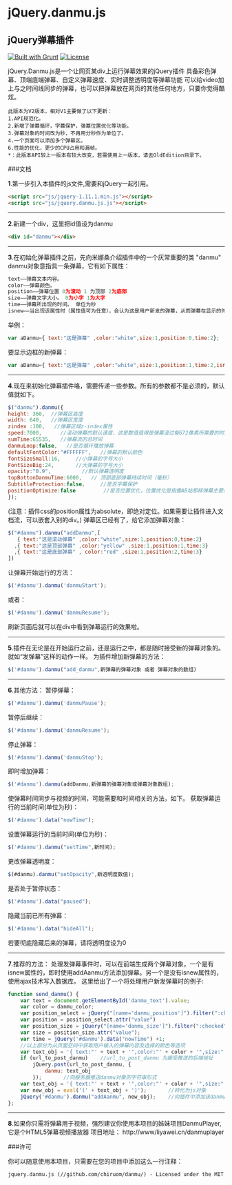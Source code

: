 # jQuery.danmu.js
## jQuery弹幕插件
[![Built with Grunt](https://cdn.gruntjs.com/builtwith.png)](http://gruntjs.com/)     [![License](http://img.shields.io/badge/license-MIT-brightgreen.svg)](http://opensource.org/licenses/MIT)

jQuery.Danmu.js是一个让网页某div上运行弹幕效果的jQuery插件
具备彩色弹幕、顶端底端弹幕、自定义弹幕速度、实时调整透明度等弹幕功能
可以给video加上与之时间线同步的弹幕，也可以把弹幕放在网页的其他任何地方，只要你觉得酷炫。
```
此版本为V2版本，相对V1主要做了以下更新：
1.API规范化。
2.新增了弹幕循环，字幕保护，弹幕位置优化等功能。
3.弹幕对象的时间改为秒，不再用分秒作为单位了。
4.一个页面可以添加多个弹幕区。
6.性能的优化，更少的CPU占用和漏帧。
*：此版本API较上一版本有较大改变，若需使用上一版本，请去OldEdition目录下。
```
###文档

**1**.第一步引入本插件的js文件,需要和jQuery一起引用。
```html
<script src="js/jquery-1.11.1.min.js"></script>
<script src="js/jquery.danmu.js.js"></script>
```
_ _ _
**2**.新建一个div，这里把id值设为danmu
```html
<div id="danmu"></div>
```

_ _ _
**3**.在初始化弹幕插件之前，先向米娜桑介绍插件中的一个灰常重要的类 "danmu"
danmu对象意指具一条弹幕，它有如下属性：
```javascript
text——弹幕文本内容。
color——弹幕颜色。
position——弹幕位置 0为滚动 1 为顶部 2为底部
size——弹幕文字大小。 0为小字 1为大字
time——弹幕所出现的时间。 单位为秒
isnew——当出现该属性时（属性值可为任意），会认为这是用户新发的弹幕，从而弹幕在显示的时候会有边框。
```
举例：
```javascript
var aDanmu={ text:"这是弹幕" ,color:"white",size:1,position:0,time:2};
```
要显示边框的新弹幕：
```javascript
var aDanmu={ text:"这是弹幕" ,color:"white",size:1,position:1,time:2,isnew:1};
```
_ _ _
**4**.现在来初始化弹幕插件咯，需要传递一些参数。所有的参数都不是必须的，默认值就如下。
```javascript
$("danmu").danmu({
height: 360,  //弹幕区高度
width: 640,   //弹幕区宽度
zindex :100,   //弹幕区域z-index属性
speed:7000,      //滚动弹幕的默认速度，这是数值值得是弹幕滚过每672像素所需要的时间（毫秒）
sumTime:65535,   //弹幕流的总时间
danmuLoop:false,   //是否循环播放弹幕
defaultFontColor:"#FFFFFF",   //弹幕的默认颜色
fontSizeSmall:16,     //小弹幕的字号大小
FontSizeBig:24,       //大弹幕的字号大小
opacity:"0.9",			//默认弹幕透明度
topBottonDanmuTime:6000,   // 顶部底部弹幕持续时间（毫秒）
SubtitleProtection:false,     //是否字幕保护
positionOptimize:false         //是否位置优化，位置优化是指像AB站那样弹幕主要漂浮于区域上半部分
});
```
(注意：插件css的position属性为absolute，即绝对定位。如果需要让插件进入文档流，可以嵌套入别的div。)
弹幕区已经有了，给它添加弹幕对象：
```javascript
$("#danmu").danmu("addDanmu",[
   { text:"这是滚动弹幕" ,color:"white",size:1,position:0,time:2}
  ,{ text:"这是顶部弹幕" ,color:"yellow" ,size:1,position:1,time:3}
  ,{ text:"这是底部弹幕" , color:"red" ,size:1,position:2,time:3}
])
 ```
让弹幕开始运行的方法：
```javascript
$('#danmu').danmu('danmuStart');
```
或者：
```javascript
$('#danmu').danmu('danmuResume');
```
刷新页面后就可以在div中看到弹幕运行的效果啦。
_ _ _
**5**.插件在无论是在开始运行之前，还是运行之中，都是随时接受新的弹幕对象的。就如“发弹幕”这样的动作一样。
为插件增加新弹幕的方法：
```javascript
$('#danmu').danmu("add_danmu",新弹幕的弹幕对象 或者 弹幕对象的数组)
```
_ _ _
**6**.其他方法：
暂停弹幕：
```javascript
$('#danmu').danmu('danmuPause');
```
暂停后继续：
```javascript
$('#danmu').danmu('danmuResume');
```
停止弹幕：
```javascript
$('#danmu').danmu('danmuStop');
```
即时增加弹幕：
```javascript
$('#danmu').danmu(addDanmu,新弹幕的弹幕对象或弹幕对象数组);
```
使弹幕时间同步与视频的时间，可能需要和时间相关的方法，如下。
获取弹幕运行的当前时间(单位为秒)：
```javascript
$('#danmu').data("nowTime");
```
设置弹幕运行的当前时间(单位为秒)：
```javascript
$('#danmu').danmu("setTime",新时间);
```

更改弹幕透明度：
```javascript
$(#danmu).danmu("setOpacity",新透明度数值);
```
是否处于暂停状态：
```javascript
$('#danmu').data("paused");
```
隐藏当前已所有弹幕：
```javascript
$('#danmu').data("hideAll");
```
若要彻底隐藏后来的弹幕，请将透明度设为0
_ _ _
**7**.推荐的方法：
处理发弹幕事件时，可以在前端生成两个弹幕对象，一个是有isnew属性的，即时使用addAanmu方法添加弹幕。另一个是没有isnew属性的，使用ajax技术写入数据库。
这里给出了一个将处理用户新发弹幕时的例子:
```javascript
function send_danmu() {
	var text = document.getElementById('danmu_text').value;
	var color = danmu_color;
	var position_select = jQuery("[name='danmu_position']").filter(":checked");
	var position = position_select.attr("value")
	var position_size = jQuery("[name='danmu_size']").filter(":checked");
	var size = position_size.attr("value");
	var time = jQuery('#danmu').data("nowTime") +1;
	//以上部分为从页面空间中获取用户输入的弹幕内容及选择的颜色等选项
	var text_obj = '{ text:"' + text + '",color:"' + color + '",size:"' + size + '",position:"' + position + '",time:' + time + '}';    //构造字符串形式的弹幕对象
	if (url_to_post_danmu)    //url_to_post_danmu 为接受推送的后端地址
		jQuery.post(url_to_post_danmu, {
			danmu: text_obj
		});       //向服务器推送danmu对象的字符串形式
	var text_obj = '{ text:"' + text + '",color:"' + color + '",size:"' + size + '",position:"' + position + '",time:' + time + ',isnew:""}';   //构造加上了innew属性的字符串danmu对象
	var new_obj = eval('(' + text_obj + ')');       //转化为js对象
	jQuery('#danmu').danmu("addAanmu", new_obj);    //向插件中添加该danmu对象
};
```
_ _ _
**8**.如果你只需将弹幕用于视频，强烈建议你使用本项目的姊妹项目DanmuPlayer,它是个HTML5弹幕视频播放器
项目地址： http://www/liyawei.cn/danmuplayer

###许可

你可以随意使用本项目，只需要在您的项目中添加这么一行注释：
```html
jquery.danmu.js (//github.com/chiruom/danmu/) - Licensed under the MIT license
```